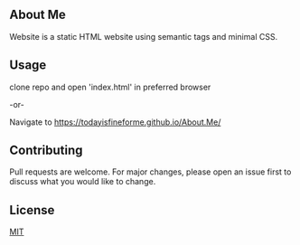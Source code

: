 ## About Me 

Website is a static HTML website using semantic tags and minimal CSS. 

## Usage

clone repo and open 'index.html' in preferred browser

-or-

Navigate to https://todayisfineforme.github.io/About.Me/

## Contributing

Pull requests are welcome. For major changes, please open an issue first to discuss what you would like to change.

## License

[MIT](https://choosealicense.com/licenses/mit/)
